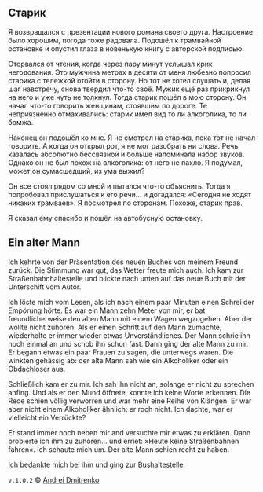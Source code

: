 ## Старик

Я возвращался с презентации нового романа своего друга. Настроение было хорошим, погода тоже радовала. Подошёл к трамвайной остановке и опустил глаза в новенькую книгу с авторской подписью.

Оторвался от чтения, когда через пару минут услышал крик негодования. Это мужчина метрах в десяти от меня любезно попросил старика с тележкой отойти в сторону. Но тот не хотел слушать и, делая шаг навстречу, снова твердил что-то своё. Мужик ещё раз прикрикнул на него и уже чуть не толкнул. Тогда старик пошёл в мою сторону. Он начал что-то говорить женщинам, стоявшим по дороге. Те неприязненно отмахивались: старик имел вид то ли алкоголика, то ли бомжа.

Наконец он подошёл ко мне. Я не смотрел на старика, пока тот не начал говорить. А когда он открыл рот, я не мог разобрать ни слова. Речь казалась абсолютно бессвязной и больше напоминала набор звуков. Однако он не был похож на алкоголика: от него не пахло. Я подумал, может он сумасшедший, из ума выжил?

Он все стоял рядом со мной и пытался что-то объяснить. Тогда я попробовал прислушаться к его речи... и догадался: &laquo;Сегодня не ходят никаких трамваев&raquo;. Я посмотрел по сторонам. Похоже, старик прав.

Я сказал ему спасибо и пошёл на автобусную остановку.

## Ein alter Mann

Ich kehrte von der Präsentation des neuen Buches von meinem Freund zurück. Die Stimmung war gut, das Wetter freute mich auch. Ich kam zur Straßenbahnhaltestelle und blickte nach unten auf das neue Buch mit der Unterschift vom Autor.

Ich löste mich vom Lesen, als ich nach einem paar Minuten einen Schrei der Empörung hörte. Es war ein Mann zehn Meter von mir, er bat freundlicherweise den alten Mann mit einem Wagen wegzugehen. Aber der wollte nicht zuhören. Als er einen Schritt auf den Mann zumachte, wiederholte er immer wieder etwas Unverständliches. Der Mann schrie ihn noch einmal an und schob ihn schon fast. Dann ging der alte Mann zu mir. Er begann etwas ein paar Frauen zu sagen, die unterwegs waren. Die winkten gehässig ab: der alte Mann sah wie ein Alkoholiker oder ein Obdachloser aus.

Schließlich kam er zu mir. Ich sah ihn nicht an, solange er nicht zu sprechen anfing. Und als er den Mund öffnete, konnte ich keine Worte erkennen. Die Rede schien völlig verworren und war mehr eine Reihe von Klängen. Er war aber nicht einem Alkoholiker ähnlich: er roch nicht. Ich dachte, war er vielleicht ein Verrückte?

Er stand immer noch neben mir and versuchte mir etwas zu erklären. Dann probierte ich ihm zu zuhören... und erriet: &raquo;Heute keine Straßenbahnen fahren&laquo;. Ich schaute mich um. Der alte Mann schien recht zu haben.

Ich bedankte mich bei ihm und ging zur Bushaltestelle.


`v.1.0.2` &copy; [Andrei Dmitrenko](https://admitrenko.github.io/blog/)
